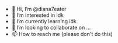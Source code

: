 - 👋 Hi, I’m @diana7eater
- 👀 I’m interested in idk
- 🌱 I’m currently learning idk
- 💞️ I’m looking to collaborate on ...
- 📫 How to reach me (please don't do this)

<!---
diana7eater/diana7eater is a ✨ special ✨ repository because its `README.md` (this file) appears on your GitHub profile.
You can click the Preview link to take a look at your changes.
--->
